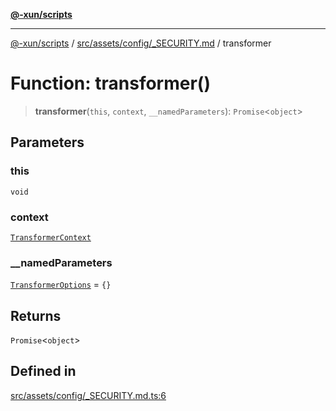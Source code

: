 [**@-xun/scripts**](../../../../../README.md)

***

[@-xun/scripts](../../../../../README.md) / [src/assets/config/\_SECURITY.md](../README.md) / transformer

# Function: transformer()

> **transformer**(`this`, `context`, `__namedParameters`): `Promise`\<`object`\>

## Parameters

### this

`void`

### context

[`TransformerContext`](../../../type-aliases/TransformerContext.md)

### \_\_namedParameters

[`TransformerOptions`](../../../type-aliases/TransformerOptions.md) = `{}`

## Returns

`Promise`\<`object`\>

## Defined in

[src/assets/config/\_SECURITY.md.ts:6](https://github.com/Xunnamius/xscripts/blob/395ccb9751d5eb5067af3fe099bacae7d9b7a116/src/assets/config/_SECURITY.md.ts#L6)
